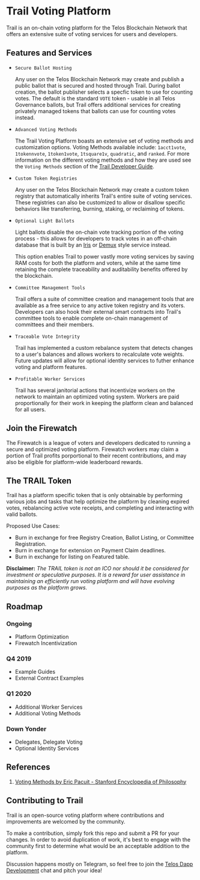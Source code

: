 # Trail Voting Platform

Trail is an on-chain voting platform for the Telos Blockchain Network that offers an extensive suite of voting services for users and developers.

## Features and Services

* `Secure Ballot Hosting`

    Any user on the Telos Blockchain Network may create and publish a public ballot that is secured and hosted through Trail. During ballot creation, the ballot publisher selects a specfic token to use for counting votes. The default is the standard `VOTE` token - usable in all Telos Governance ballots, but Trail offers additional services for creating privately managed tokens that ballots can use for counting votes instead.

* `Advanced Voting Methods`

    The Trail Voting Platform boasts an extensive set of voting methods and customization options. Voting Methods available include: `1acct1vote`, `1tokennvote`, `1token1vote`, `1tsquare1v`, `quadratic`, and `ranked`. For more information on the different voting methods and how they are used see the `Voting Methods` section of the [Trail Developer Guide](docs/DeveloperGuide.md).

* `Custom Token Registries`

    Any user on the Telos Blockchain Network may create a custom token registry that automatically inherits Trail's entire suite of voting services. These registries can also be customized to allow or disallow specific behaviors like transferring, burning, staking, or reclaiming of tokens.

* `Optional Light Ballots`

    Light ballots disable the on-chain vote tracking portion of the voting process - this allows for developers to track votes in an off-chain database that is built by an [Iris](https://github.com/CALEOS/iris-client) or [Demux](https://github.com/EOSIO/demux-js) style service instead. 
    
    This option enables Trail to power vastly more voting services by saving RAM costs for both the platform and voters, while at the same time retaining the complete traceability and auditability benefits offered by the blockchain.

* `Committee Management Tools`

    Trail offers a suite of committee creation and management tools that are available as a free service to any active token registry and its voters. Developers can also hook their external smart contracts into Trail's committee tools to enable complete on-chain management of committees and their members.

* `Traceable Vote Integrity`

    Trail has implemented a custom rebalance system that detects changes to a user's balances and allows workers to recalculate vote weights. Future updates will allow for optional identity services to futher enhance voting and platform features.

* `Profitable Worker Services`

    Trail has several janitorial actions that incentivize workers on the network to maintain an optimized voting system. Workers are paid proportionally for their work in keeping the platform clean and balanced for all users.

## Join the Firewatch

The Firewatch is a league of voters and developers dedicated to running a secure and optimized voting platform. Firewatch workers may claim a portion of Trail profits porportional to their recent contributions, and may also be eligible for platform-wide leaderboard rewards.

## The TRAIL Token

Trail has a platform specific token that is only obtainable by performing various jobs and tasks that help optimize the platform by cleaning expired votes, rebalancing active vote receipts, and completing and interacting with valid ballots.

Proposed Use Cases:

- Burn in exchange for free Registry Creation, Ballot Listing, or Committee Registration.
- Burn in exchange for extension on Payment Claim deadlines.
- Burn in exchange for listing on Featured table.

**Disclaimer:** *The TRAIL token is not an ICO nor should it be considered for investment or speculative purposes. It is a reward for user assistance in maintaining an efficiently run voting platform and will have evolving purposes as the platform grows.*

## Roadmap

### Ongoing

- Platform Optimization
- Firewatch Incentivization

### Q4 2019

- Example Guides
- External Contract Examples

### Q1 2020

- Additional Worker Services
- Additional Voting Methods

### Down Yonder

- Delegates, Delegate Voting
- Optional Identity Services

## References

1. [Voting Methods by Eric Pacuit - Stanford Encyclopedia of Philosophy](https://plato.stanford.edu/entries/voting-methods/#CritForCompVotiMeth)

## Contributing to Trail

Trail is an open-source voting platform where contributions and improvements are welcomed by the community.

To make a contribution, simply fork this repo and submit a PR for your changes. In order to avoid duplication of work, it's best to engage with the community first to determine what would be an acceptable addition to the platform.

Discussion happens mostly on Telegram, so feel free to join the [Telos Dapp Development](https://t.me/dappstelos) chat and pitch your idea!
